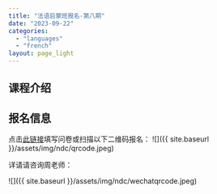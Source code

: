 ```yaml
---
title: "法语启蒙班报名-第八期"
date: "2023-09-22"
categories: 
  - "languages"
  - "french"
layout: page_light
---
```


## 课程介绍

## 报名信息

点击[此链接](https://www.wjx.cn/vm/tTMojly.aspx)填写问卷或扫描以下二维码报名：
![]({{ site.baseurl }}/assets/img/ndc/qrcode.jpeg)


详请请咨询周老师：

![]({{ site.baseurl }}/assets/img/ndc/wechatqrcode.jpeg)